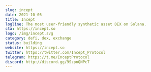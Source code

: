 ```yaml
---
slug: incept
date: 2021-10-05
title: Incept
logline: The most user-friendly synthetic asset DEX on Solana. 
cta: https://incept.so
logo: /img/incept.svg
category: defi, dex, exchange
status: building
website: https://incept.so
twitter: https://twitter.com/Incept_Protocol
telegram: https://t.me/InceptProtocol
discord: http://discord.gg/9SzpnQNPcT
---
```

